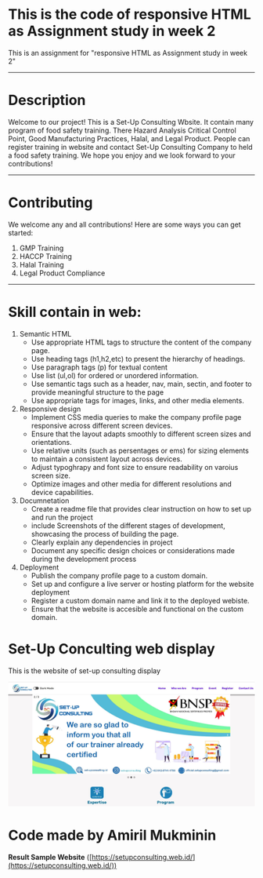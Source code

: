 
# This is the code of responsive HTML as Assignment study in week 2
This is an assignment for "responsive HTML as Assignment study in week 2"
***
# Description
Welcome to our project! This is a Set-Up Consulting Wbsite. It contain many program of food safety training. There Hazard Analysis Critical Control Point, Good Manufacturing Practices, Halal, and Legal Product. People can register training in website and contact Set-Up Consulting Company to held a food safety training. We hope you enjoy and we look forward to your contributions!
***

# Contributing
We welcome any and all contributions! Here are some ways you can get started:
1. GMP Training
2. HACCP Training
3. Halal Training
4. Legal Product Compliance
***

# Skill contain in web:
1. Semantic HTML
    - Use appropriate HTML tags to structure the content of the company page.
    - Use heading tags (h1,h2,etc) to present the hierarchy of headings.
    - Use paragraph tags (p) for textual content
    - Use list (ul,ol) for ordered or unordered information.
    - Use semantic tags such as a header, nav, main, sectin, and footer to provide meaningful structure to the page
    - Use appropriate tags for images, links, and other media elements.
2. Responsive design
    - Implement CSS media queries to make the company profile page responsive across different screen devices.
    - Ensure that the layout adapts smoothly to different screen sizes and orientations.
    - Use relative units (such as persentages or ems) for sizing elements to maintain a consistent layout across devices.
    - Adjust typoghrapy and font size to ensure readability on varoius screen size.
    - Optimize images and other media for different resolutions and device capabilities.
3. Documnetation
    - Create a readme file that provides clear instruction on how to set up and run the project
    - include Screenshots of the different stages of development, showcasing the process of building the page.
    - Clearly explain any dependencies in project
    - Document any specific design choices or considerations made during the development process
4. Deployment
    - Publish the company profile page to a custom domain.
    - Set up and configure a live server or hosting platform for the website deployment
    - Register a custom domain name and link it to the deployed webiste.
    - Ensure that the website is accesible and functional on the custom domain.

# Set-Up Conculting web display
This is the website of set-up consulting display

![Set-UpConsulting](./_Assets/Web-Set-up.JPG)

# Code made by Amiril Mukminin


**Result Sample Website** ([https://setupconsulting.web.id/](https://setupconsulting.web.id/))